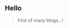 <!--
cover_image: https://cdn.pixabay.com/photo/2013/07/12/14/46/sketch-148769_1280.png
title: Hello, my very first homemade blog...!
dob: 04/06/2022
author: @HBP
tags: 101, rust, blog, first, hbp
-->
## Hello

> First of many blogs...!
